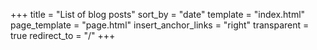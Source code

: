 +++
title = "List of blog posts"
sort_by = "date"
template = "index.html"
page_template = "page.html"
insert_anchor_links = "right"
transparent = true
redirect_to = "/"
+++
